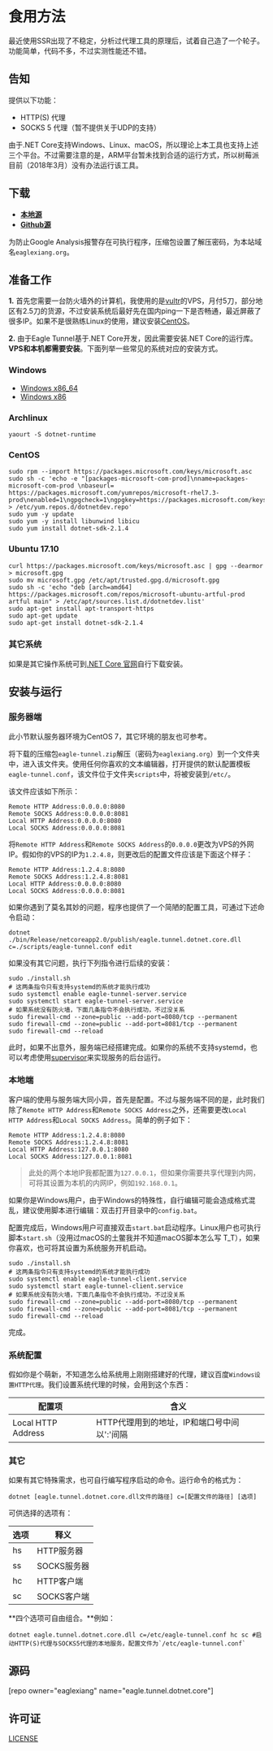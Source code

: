 # 食用方法

最近使用SSR出现了不稳定，分析过代理工具的原理后，试着自己造了一个轮子。功能简单，代码不多，不过实测性能还不错。

## 告知

提供以下功能：

* HTTP(S) 代理
* SOCKS 5 代理（暂不提供关于UDP的支持）

由于.NET Core支持Windows、Linux、macOS，所以理论上本工具也支持上述三个平台。不过需要注意的是，ARM平台暂未找到合适的运行方式，所以树莓派目前（2018年3月）没有办法运行该工具。

## 下载

* **[本地源](/eagle-tunnel/eagle-tunnel-2)**
* **[Github源](https://github.com/eaglexiang/eagle.tunnel.dotnet.core/raw/bin/eagle-tunnel.zip)**

为防止Google Analysis报警存在可执行程序，压缩包设置了解压密码，为本站域名`eaglexiang.org`。

## 准备工作

**1.** 首先您需要一台防火墙外的计算机，我使用的是[vultr](https://www.vultr.com/?ref=7357306)的VPS，月付5刀，部分地区有2.5刀的货源，不过安装系统后最好先在国内ping一下是否畅通，最近屏蔽了很多IP。如果不是很熟练Linux的使用，建议安装[CentOS](https://www.centos.org/)。

**2.** 由于Eagle Tunnel基于.NET Core开发，因此需要安装.NET Core的运行库。**VPS和本机都需要安装**。下面列举一些常见的系统对应的安装方式。

### Windows

* [Windows x86_64](https://www.microsoft.com/net/download/thank-you/dotnet-runtime-2.0.5-windows-x64-installer)
* [Windows x86](https://www.microsoft.com/net/download/thank-you/dotnet-runtime-2.0.5-windows-x86-installer)

### Archlinux

```shell
yaourt -S dotnet-runtime
```

### CentOS

```shell
sudo rpm --import https://packages.microsoft.com/keys/microsoft.asc
sudo sh -c 'echo -e "[packages-microsoft-com-prod]\nname=packages-microsoft-com-prod \nbaseurl= https://packages.microsoft.com/yumrepos/microsoft-rhel7.3-prod\nenabled=1\ngpgcheck=1\ngpgkey=https://packages.microsoft.com/keys/microsoft.asc" > /etc/yum.repos.d/dotnetdev.repo'
sudo yum -y update
sudo yum -y install libunwind libicu
sudo yum install dotnet-sdk-2.1.4
```

### Ubuntu 17.10

```shell
curl https://packages.microsoft.com/keys/microsoft.asc | gpg --dearmor > microsoft.gpg
sudo mv microsoft.gpg /etc/apt/trusted.gpg.d/microsoft.gpg
sudo sh -c 'echo "deb [arch=amd64] https://packages.microsoft.com/repos/microsoft-ubuntu-artful-prod artful main" > /etc/apt/sources.list.d/dotnetdev.list'
sudo apt-get install apt-transport-https
sudo apt-get update
sudo apt-get install dotnet-sdk-2.1.4
```

### 其它系统

如果是其它操作系统可到[.NET Core 官网](https://www.microsoft.com/net/download/dotnet-core/runtime-2.0.5)自行下载安装。

## 安装与运行

### 服务器端

此小节默认服务器环境为CentOS 7，其它环境的朋友也可参考。

将下载的压缩包`eagle-tunnel.zip`解压（密码为`eaglexiang.org`）到一个文件夹中，进入该文件夹。使用任何你喜欢的文本编辑器，打开提供的默认配置模板`eagle-tunnel.conf`，该文件位于文件夹`scripts`中，将被安装到`/etc/`。

该文件应该如下所示：

```shell
Remote HTTP Address:0.0.0.0:8080
Remote SOCKS Address:0.0.0.0:8081
Local HTTP Address:0.0.0.0:8080
Local SOCKS Address:0.0.0.0:8081
```

将`Remote HTTP Address`和`Remote SOCKS Address`的`0.0.0.0`更改为VPS的外网IP。假如你的VPS的IP为`1.2.4.8`，则更改后的配置文件应该是下面这个样子：

```shell
Remote HTTP Address:1.2.4.8:8080
Remote SOCKS Address:1.2.4.8:8081
Local HTTP Address:0.0.0.0:8080
Local SOCKS Address:0.0.0.0:8081
```

如果你遇到了莫名其妙的问题，程序也提供了一个简陋的配置工具，可通过下述命令启动：

```shell
dotnet ./bin/Release/netcoreapp2.0/publish/eagle.tunnel.dotnet.core.dll c=./scripts/eagle-tunnel.conf edit
```

如果没有其它问题，执行下列指令进行后续的安装：

```shell
sudo ./install.sh
# 这两条指令只有支持systemd的系统才能执行成功
sudo systemctl enable eagle-tunnel-server.service
sudo systemctl start eagle-tunnel-server.service
# 如果系统没有防火墙，下面几条指令不会执行成功，不过没关系
sudo firewall-cmd --zone=public --add-port=8080/tcp --permanent
sudo firewall-cmd --zone=public --add-port=8081/tcp --permanent
sudo firewall-cmd --reload
```

此时，如果不出意外，服务端已经搭建完成。如果你的系统不支持systemd，也可以考虑使用[supervisor](https://www.baidu.com/s?wd=supervisor+dotnet+core)来实现服务的后台运行。

### 本地端

客户端的使用与服务端大同小异，首先是配置。不过与服务端不同的是，此时我们除了`Remote HTTP Address`和`Remote SOCKS Address`之外，还需要更改`Local HTTP Address`和`Local SOCKS Address`。简单的例子如下：

```shell
Remote HTTP Address:1.2.4.8:8080
Remote SOCKS Address:1.2.4.8:8081
Local HTTP Address:127.0.0.1:8080
Local SOCKS Address:127.0.0.1:8081
```

> 此处的两个本地IP我都配置为`127.0.0.1`，但如果你需要共享代理到内网，可将其设置为本机的内网IP，例如`192.168.0.1`。

如果你是Windows用户，由于Windows的特殊性，自行编辑可能会造成格式混乱，建议使用脚本进行编辑：双击打开目录中的`config.bat`。

配置完成后，Windows用户可直接双击`start.bat`启动程序。Linux用户也可执行脚本`start.sh`（没用过macOS的土鳖我并不知道macOS脚本怎么写 T_T），如果你喜欢，也可将其设置为系统服务开机启动。

```shell
sudo ./install.sh
# 这两条指令只有支持systemd的系统才能执行成功
sudo systemctl enable eagle-tunnel-client.service
sudo systemctl start eagle-tunnel-client.service
# 如果系统没有防火墙，下面几条指令不会执行成功，不过没关系
sudo firewall-cmd --zone=public --add-port=8080/tcp --permanent
sudo firewall-cmd --zone=public --add-port=8081/tcp --permanent
sudo firewall-cmd --reload
```

完成。

### 系统配置

假如你是个萌新，不知道怎么给系统用上刚刚搭建好的代理，建议百度`Windows设置HTTP代理`。我们设置系统代理的时候，会用到这个东西：

配置项 | 含义
--- | ---
Local HTTP Address | HTTP代理用到的地址，IP和端口号中间以':'间隔

### 其它

如果有其它特殊需求，也可自行编写程序启动的命令。运行命令的格式为：

```shell
dotnet [eagle.tunnel.dotnet.core.dll文件的路径] c=[配置文件的路径] [选项]
```

可供选择的选项有：

选项 | 释义
--- | ---
hs | HTTP服务器
ss | SOCKS服务器
hc | HTTP客户端
sc | SOCKS客户端

**四个选项可自由组合。**例如：

```shell
dotnet eagle.tunnel.dotnet.core.dll c=/etc/eagle-tunnel.conf hc sc #启动HTTP(S)代理与SOCKS5代理的本地服务，配置文件为`/etc/eagle-tunnel.conf`
```

## 源码

[repo owner="eaglexiang" name="eagle.tunnel.dotnet.core"]

## 许可证

[LICENSE](https://github.com/eaglexiang/eagle.tunnel.dotnet.core/blob/master/LICENSE)